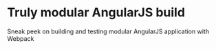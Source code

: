 Truly modular AngularJS build
======

Sneak peek on building and testing modular AngularJS application with Webpack
